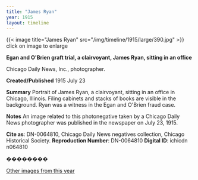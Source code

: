 ```yaml
---
title: "James Ryan"
year: 1915
layout: timeline
---
```


{{< image title="James Ryan" src="/img/timeline/1915/large/390.jpg" >}}
click on image to enlarge

__**Egan and O'Brien graft trial, a clairvoyant, James Ryan, sitting in an office**__

Chicago Daily News, Inc., photographer.

**Created/Published**
1915 July 23

**Summary**
Portrait of James Ryan, a clairvoyant, sitting in an office in Chicago, Illinois. Filing cabinets and stacks of books are visible in the background. Ryan was a witness in the Egan and O'Brien fraud case.

**Notes**
An image related to this photonegative taken by a Chicago Daily News photographer was published in the newspaper on July 23, 1915.

__Cite as__: DN-0064810, Chicago Daily News negatives collection, Chicago Historical Society.
__Reproduction Number__: DN-0064810
__Digital ID__: ichicdn n064810

��������   

[Other images from this year](/historical/timeline/1915)
